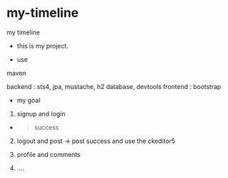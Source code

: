 # my-timeline
my timeline

- this is my project.

- use 

 maven

backend : sts4, jpa, mustache, h2 database, devtools 
frontend : bootstrap


- my goal

1. signup and login
- >  success

2. logout and post
-> post success
and use the ckeditor5

3. profile and comments

4. .... 



